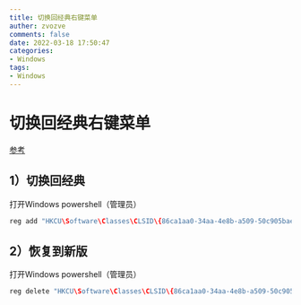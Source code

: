 ```yaml
---
title: 切换回经典右键菜单
auther: zvozve
comments: false
date: 2022-03-18 17:50:47
categories: 
- Windows
tags:
- Windows
---
```


# 切换回经典右键菜单

[参考](https://blog.csdn.net/p2003722/article/details/120769690)

## 1）切换回经典

 打开Windows powershell（管理员）

```c
reg add "HKCU\Software\Classes\CLSID\{86ca1aa0-34aa-4e8b-a509-50c905bae2a2}\InprocServer32" /f /ve
```



## 2）恢复到新版

 打开Windows powershell（管理员）

```c
reg delete "HKCU\Software\Classes\CLSID\{86ca1aa0-34aa-4e8b-a509-50c905bae2a2}" /f
```

 